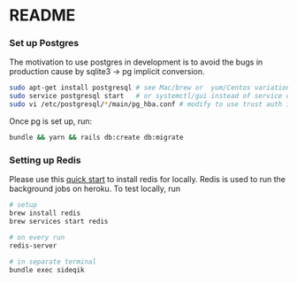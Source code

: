 # README

### Set up Postgres

The motivation to use postgres in development is to avoid the bugs in production cause by sqlite3 -> pg implicit conversion.

```bash
sudo apt-get install postgresql # see Mac/brew or  yum/Centos variations on install or is postgres.app on mac
sudo service postgresql start   # or systemctl/gui instead of service depending on version/distro of unix
sudo vi /etc/postgresql/*/main/pg_hba.conf # modify to use trust auth instead of peer auth ref: https://stackoverflow.com/questions/18664074/getting-error-peer-authentication-failed-for-user-postgres-when-trying-to-ge 
```

Once pg is set up, run:
```bash
bundle && yarn && rails db:create db:migrate
```

### Setting up Redis
Please use this [quick start](https://redis.io/topics/quickstart) to install redis for locally. Redis is used to
run the background jobs on heroku. To test locally, run
```bash
# setup
brew install redis
brew services start redis

# on every run
redis-server

# in separate terminal
bundle exec sideqik
```